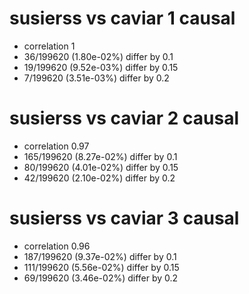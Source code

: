 # susierss vs caviar  1 causal

- correlation 1
- 36/199620 (1.80e-02%) differ by 0.1
- 19/199620 (9.52e-03%) differ by 0.15
- 7/199620 (3.51e-03%) differ by 0.2


# susierss vs caviar  2 causal

- correlation 0.97
- 165/199620 (8.27e-02%) differ by 0.1
- 80/199620 (4.01e-02%) differ by 0.15
- 42/199620 (2.10e-02%) differ by 0.2


# susierss vs caviar  3 causal

- correlation 0.96
- 187/199620 (9.37e-02%) differ by 0.1
- 111/199620 (5.56e-02%) differ by 0.15
- 69/199620 (3.46e-02%) differ by 0.2


